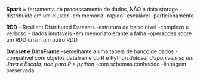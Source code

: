 **Spark** = ferramenta de processamento de dados, NÃO é data storage
    -distribuido em um cluster
    -em memoria
    -rapido
    -escalável
    -particionamento

**RDD** - Resilient Distributed Datasets
    -estrutura de baixo nivel
    -complexo e verboso
    - dados imutaveis
    -em memoriatolerante a falha
    -operacoes sobre um RDD criam um outro RDD

**Dataset e DataFrame**
    -semelhante a uma tabela de banco de dados
    - compativel com objetos dataframe do R e Python
    *dataset disponiveis so em Java e Escala, nao para R e python*
    -com schemas conhecido
    -linhagem preservada
    
